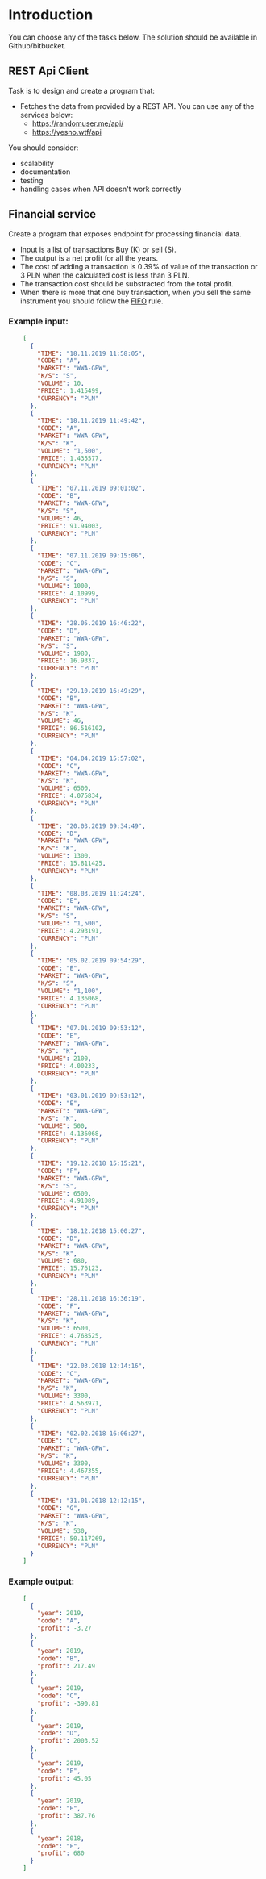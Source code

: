 # Introduction

You can choose any of the tasks below. The solution should be available in Github/bitbucket. 


## REST Api Client

Task is to design and create a program that:
* Fetches the data from provided by a  REST API.
  You can use any of the services below: 
  - https://randomuser.me/api/
  - https://yesno.wtf/api

You should consider: 
* scalability
* documentation
* testing
* handling cases when API doesn't work correctly 


## Financial service

Create a program that exposes endpoint for processing financial data.
* Input is a list of transactions Buy (K) or sell (S).
* The output is a net profit for all the years. 
* The cost of adding a transaction is 0.39% of value of the transaction or 3 PLN when the calculated cost is less than 3 PLN. 
* The transaction cost should be substracted from the total profit.
* When there is more that one buy transaction, when you sell the same instrument you should follow the [FIFO](https://bossa.pl/edukacja/podatek-gieldowy/metoda-fifo) rule.

### Example input:

```json
    [
      {
        "TIME": "18.11.2019 11:58:05",
        "CODE": "A",
        "MARKET": "WWA-GPW",
        "K/S": "S",
        "VOLUME": 10,
        "PRICE": 1.415499,
        "CURRENCY": "PLN"
      },
      {
        "TIME": "18.11.2019 11:49:42",
        "CODE": "A",
        "MARKET": "WWA-GPW",
        "K/S": "K",
        "VOLUME": "1,500",
        "PRICE": 1.435577,
        "CURRENCY": "PLN"
      },
      {
        "TIME": "07.11.2019 09:01:02",
        "CODE": "B",
        "MARKET": "WWA-GPW",
        "K/S": "S",
        "VOLUME": 46,
        "PRICE": 91.94003,
        "CURRENCY": "PLN"
      },
      {
        "TIME": "07.11.2019 09:15:06",
        "CODE": "C",
        "MARKET": "WWA-GPW",
        "K/S": "S",
        "VOLUME": 1000,
        "PRICE": 4.10999,
        "CURRENCY": "PLN"
      },
      {
        "TIME": "28.05.2019 16:46:22",
        "CODE": "D",
        "MARKET": "WWA-GPW",
        "K/S": "S",
        "VOLUME": 1980,
        "PRICE": 16.9337,
        "CURRENCY": "PLN"
      },
      {
        "TIME": "29.10.2019 16:49:29",
        "CODE": "B",
        "MARKET": "WWA-GPW",
        "K/S": "K",
        "VOLUME": 46,
        "PRICE": 86.516102,
        "CURRENCY": "PLN"
      },
      {
        "TIME": "04.04.2019 15:57:02",
        "CODE": "C",
        "MARKET": "WWA-GPW",
        "K/S": "K",
        "VOLUME": 6500,
        "PRICE": 4.075834,
        "CURRENCY": "PLN"
      },
      {
        "TIME": "20.03.2019 09:34:49",
        "CODE": "D",
        "MARKET": "WWA-GPW",
        "K/S": "K",
        "VOLUME": 1300,
        "PRICE": 15.811425,
        "CURRENCY": "PLN"
      },
      {
        "TIME": "08.03.2019 11:24:24",
        "CODE": "E",
        "MARKET": "WWA-GPW",
        "K/S": "S",
        "VOLUME": "1,500",
        "PRICE": 4.293191,
        "CURRENCY": "PLN"
      },
      {
        "TIME": "05.02.2019 09:54:29",
        "CODE": "E",
        "MARKET": "WWA-GPW",
        "K/S": "S",
        "VOLUME": "1,100",
        "PRICE": 4.136068,
        "CURRENCY": "PLN"
      },
      {
        "TIME": "07.01.2019 09:53:12",
        "CODE": "E",
        "MARKET": "WWA-GPW",
        "K/S": "K",
        "VOLUME": 2100,
        "PRICE": 4.00233,
        "CURRENCY": "PLN"
      },
      {
        "TIME": "03.01.2019 09:53:12",
        "CODE": "E",
        "MARKET": "WWA-GPW",
        "K/S": "K",
        "VOLUME": 500,
        "PRICE": 4.136068,
        "CURRENCY": "PLN"
      },
      {
        "TIME": "19.12.2018 15:15:21",
        "CODE": "F",
        "MARKET": "WWA-GPW",
        "K/S": "S",
        "VOLUME": 6500,
        "PRICE": 4.91089,
        "CURRENCY": "PLN"
      },
      {
        "TIME": "18.12.2018 15:00:27",
        "CODE": "D",
        "MARKET": "WWA-GPW",
        "K/S": "K",
        "VOLUME": 680,
        "PRICE": 15.76123,
        "CURRENCY": "PLN"
      },
      {
        "TIME": "28.11.2018 16:36:19",
        "CODE": "F",
        "MARKET": "WWA-GPW",
        "K/S": "K",
        "VOLUME": 6500,
        "PRICE": 4.768525,
        "CURRENCY": "PLN"
      },
      {
        "TIME": "22.03.2018 12:14:16",
        "CODE": "C",
        "MARKET": "WWA-GPW",
        "K/S": "K",
        "VOLUME": 3300,
        "PRICE": 4.563971,
        "CURRENCY": "PLN"
      },
      {
        "TIME": "02.02.2018 16:06:27",
        "CODE": "C",
        "MARKET": "WWA-GPW",
        "K/S": "K",
        "VOLUME": 3300,
        "PRICE": 4.467355,
        "CURRENCY": "PLN"
      },
      {
        "TIME": "31.01.2018 12:12:15",
        "CODE": "G",
        "MARKET": "WWA-GPW",
        "K/S": "K",
        "VOLUME": 530,
        "PRICE": 50.117269,
        "CURRENCY": "PLN"
      }
    ]

```

### Example output:


```json
    [
      {
        "year": 2019,
        "code": "A",
        "profit": -3.27
      },
      {
        "year": 2019,
        "code": "B",
        "profit": 217.49
      },
      {
        "year": 2019,
        "code": "C",
        "profit": -390.81
      },
      {
        "year": 2019,
        "code": "D",
        "profit": 2003.52
      },
      {
        "year": 2019,
        "code": "E",
        "profit": 45.05
      },
      {
        "year": 2019,
        "code": "E",
        "profit": 387.76
      },
      {
        "year": 2018,
        "code": "F",
        "profit": 680
      }
    ]
```
